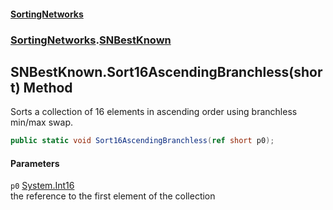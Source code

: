 #### [SortingNetworks](./index.md 'index')
### [SortingNetworks](./SortingNetworks.md 'SortingNetworks').[SNBestKnown](./SortingNetworks-SNBestKnown.md 'SortingNetworks.SNBestKnown')
## SNBestKnown.Sort16AscendingBranchless(short) Method
Sorts a collection of 16 elements in ascending order using branchless min/max swap.  
```csharp
public static void Sort16AscendingBranchless(ref short p0);
```
#### Parameters
<a name='SortingNetworks-SNBestKnown-Sort16AscendingBranchless(short)-p0'></a>
`p0` [System.Int16](https://docs.microsoft.com/en-us/dotnet/api/System.Int16 'System.Int16')  
the reference to the first element of the collection  
  
